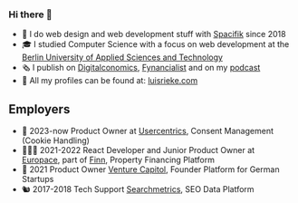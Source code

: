 ### Hi there 👋

- 🌱 I do web design and web development stuff with [Spacifik](https://spacifik.de/) since 2018
- 🎓 I studied Computer Science with a focus on web development at the [Berlin University of Applied Sciences and Technology](https://www.bht-berlin.de/b-mi)
- 🗞️ I publish on [Digitalconomics](https://digitalconomics.de/), [Fynancialist](https://fynancialist.de/) and on my [podcast](https://open.spotify.com/show/38sPsl9vjeBAUeny2y1vT8?si=e9550d15618245d0&nd=1)
- 🍻 All my profiles can be found at: [luisrieke.com](https://luisrieke.com/)

## Employers

- 🍪 2023-now Product Owner at [Usercentrics](https://usercentrics.com/), Consent Management (Cookie Handling) 
- 🧑🏻‍💻 2021-2022 React Developer and Junior Product Owner at [Europace](https://europace.de/), part of [Finn](https://meinfinn.de/), Property Financing Platform
- 🚀 2021 Product Owner [Venture Capitol](https://venturecapitol.de/), Founder Platform for German Startups
- 🐿️ 2017-2018 Tech Support [Searchmetrics](https://www.searchmetrics.com/), SEO Data Platform
